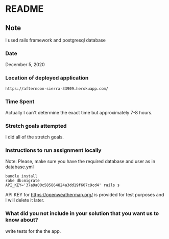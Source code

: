 # README

## Note

I used rails framework and postgresql database

### Date

December 5, 2020

### Location of deployed application

```
https://afternoon-sierra-33909.herokuapp.com/
```

### Time Spent

Actually I can't determine the exact time but approximately 7-8 hours.

### Stretch goals attempted

I did all of the stretch goals.

### Instructions to run assignment locally

Note: Please, make sure you have the required database and user as in database.yml

```
bundle install
rake db:migrate
API_KEY='37a9a00c585864824a3dd19f607c9cd4' rails s
```

API KEY for https://openweathermap.org/ is provided for test purposes and I will delete it later.

### What did you not include in your solution that you want us to know about?

write tests for the the app.
